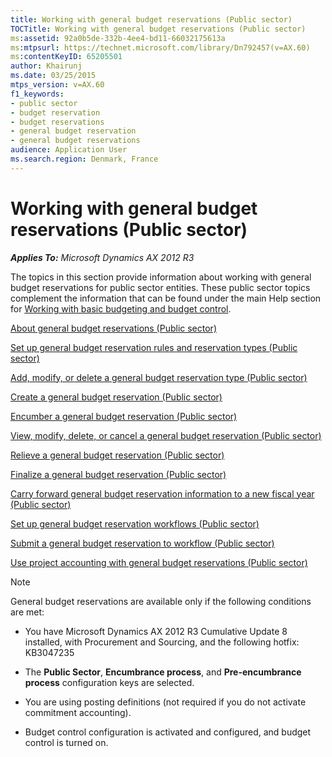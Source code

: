 ```yaml
---
title: Working with general budget reservations (Public sector)
TOCTitle: Working with general budget reservations (Public sector)
ms:assetid: 92a0b5de-332b-4ee4-bd11-66032175613a
ms:mtpsurl: https://technet.microsoft.com/library/Dn792457(v=AX.60)
ms:contentKeyID: 65205501
author: Khairunj
ms.date: 03/25/2015
mtps_version: v=AX.60
f1_keywords:
- public sector
- budget reservation
- budget reservations
- general budget reservation
- general budget reservations
audience: Application User
ms.search.region: Denmark, France
---
```


# Working with general budget reservations (Public sector) 


_**Applies To:** Microsoft Dynamics AX 2012 R3_

The topics in this section provide information about working with general budget reservations for public sector entities. These public sector topics complement the information that can be found under the main Help section for [Working with basic budgeting and budget control](working-with-basic-budgeting-and-budget-control.md).

[About general budget reservations (Public sector)](about-general-budget-reservations-public-sector.md)

[Set up general budget reservation rules and reservation types (Public sector)](set-up-general-budget-reservation-rules-and-reservation-types-public-sector.md)

[Add, modify, or delete a general budget reservation type (Public sector)](add-modify-or-delete-a-general-budget-reservation-type-public-sector.md)

[Create a general budget reservation (Public sector)](create-a-general-budget-reservation-public-sector.md)

[Encumber a general budget reservation (Public sector)](encumber-a-general-budget-reservation-public-sector.md)

[View, modify, delete, or cancel a general budget reservation (Public sector)](view-modify-delete-or-cancel-a-general-budget-reservation-public-sector.md)

[Relieve a general budget reservation (Public sector)](relieve-a-general-budget-reservation-public-sector.md)

[Finalize a general budget reservation (Public sector)](finalize-a-general-budget-reservation-public-sector.md)

[Carry forward general budget reservation information to a new fiscal year (Public sector)](carry-forward-general-budget-reservation-information-to-a-new-fiscal-year-public-sector.md)

[Set up general budget reservation workflows (Public sector)](set-up-general-budget-reservation-workflows-public-sector.md)

[Submit a general budget reservation to workflow (Public sector)](submit-a-general-budget-reservation-to-workflow-public-sector.md)

[Use project accounting with general budget reservations (Public sector)](use-project-accounting-with-general-budget-reservations-public-sector.md)


> [!NOTE]
> <P>General budget reservations are available only if the following conditions are met:</P>
> <UL>
> <LI>
> <P>You have Microsoft Dynamics AX 2012 R3 Cumulative Update 8 installed, with Procurement and Sourcing, and the following hotfix: KB3047235</P>
> <LI>
> <P>The <STRONG>Public Sector</STRONG>, <STRONG>Encumbrance process</STRONG>, and <STRONG>Pre-encumbrance process</STRONG> configuration keys are selected.</P>
> <LI>
> <P>You are using posting definitions (not required if you do not activate commitment accounting).</P>
> <LI>
> <P>Budget control configuration is activated and configured, and budget control is turned on.</P></LI></UL>


  


